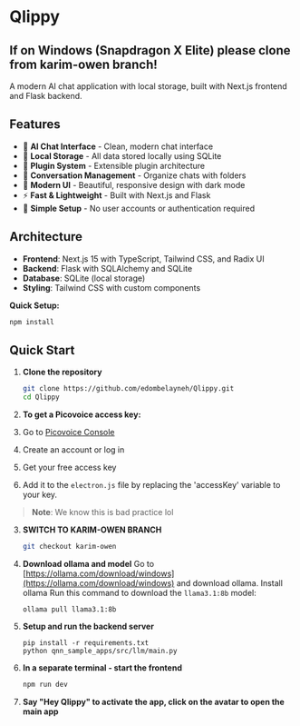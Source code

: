 # Qlippy

## If on Windows (Snapdragon X Elite) please clone from karim-owen branch!

A modern AI chat application with local storage, built with Next.js frontend and Flask backend.

## Features

- 🤖 **AI Chat Interface** - Clean, modern chat interface
- 💾 **Local Storage** - All data stored locally using SQLite
- 🔌 **Plugin System** - Extensible plugin architecture
- 📁 **Conversation Management** - Organize chats with folders
- 🎨 **Modern UI** - Beautiful, responsive design with dark mode
- ⚡ **Fast & Lightweight** - Built with Next.js and Flask
- 🚀 **Simple Setup** - No user accounts or authentication required

## Architecture

- **Frontend**: Next.js 15 with TypeScript, Tailwind CSS, and Radix UI
- **Backend**: Flask with SQLAlchemy and SQLite
- **Database**: SQLite (local storage)
- **Styling**: Tailwind CSS with custom components




**Quick Setup:**
```bash
npm install
```

## Quick Start

1. **Clone the repository**
   ```bash
   git clone https://github.com/edombelayneh/Qlippy.git
   cd Qlippy
   ```

2. **To get a Picovoice access key:**
1. Go to [Picovoice Console](https://console.picovoice.ai/)
2. Create an account or log in
3. Get your free access key
4. Add it to the `electron.js` file by replacing the 'accessKey' variable to your key.

> **Note**: We know this is bad practice lol

3. **SWITCH TO KARIM-OWEN BRANCH**
   ```bash
   git checkout karim-owen
   ```
4. **Download ollama and model**
   Go to [https://ollama.com/download/windows](https://ollama.com/download/windows) and download ollama.
   Install ollama
   Run this command to download the `llama3.1:8b` model:
   ```
   ollama pull llama3.1:8b
   ```

5. **Setup and run the backend server**
   ```
   pip install -r requirements.txt
   python qnn_sample_apps/src/llm/main.py
   ```

6. **In a separate terminal - start the frontend**
   ```bash
   npm run dev
   ```
   
7. **Say "Hey Qlippy" to activate the app, click on the avatar to open the main app**


